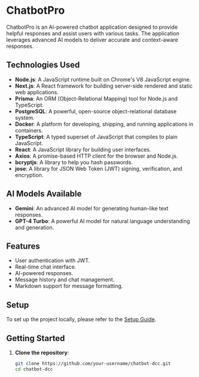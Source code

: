 # ChatbotPro

ChatbotPro is an AI-powered chatbot application designed to provide helpful responses and assist users with various tasks. The application leverages advanced AI models to deliver accurate and context-aware responses.

## Technologies Used

- **Node.js**: A JavaScript runtime built on Chrome's V8 JavaScript engine.
- **Next.js**: A React framework for building server-side rendered and static web applications.
- **Prisma**: An ORM (Object-Relational Mapping) tool for Node.js and TypeScript.
- **PostgreSQL**: A powerful, open-source object-relational database system.
- **Docker**: A platform for developing, shipping, and running applications in containers.
- **TypeScript**: A typed superset of JavaScript that compiles to plain JavaScript.
- **React**: A JavaScript library for building user interfaces.
- **Axios**: A promise-based HTTP client for the browser and Node.js.
- **bcryptjs**: A library to help you hash passwords.
- **jose**: A library for JSON Web Token (JWT) signing, verification, and encryption.

## AI Models Available

- **Gemini**: An advanced AI model for generating human-like text responses.
- **GPT-4 Turbo**: A powerful AI model for natural language understanding and generation.

## Features

- User authentication with JWT.
- Real-time chat interface.
- AI-powered responses.
- Message history and chat management.
- Markdown support for message formatting.

## Setup

To set up the project locally, please refer to the [Setup Guide](./setup.md).

## Getting Started

1. **Clone the repository**:
   ```sh
   git clone https://github.com/your-username/chatbot-dcc.git
   cd chatbot-dcc
